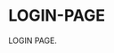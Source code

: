 # LOGIN-PAGE                                             
LOGIN PAGE.                                                                                          
                                                            
                                                                            
                                                                                                      
        
                
                               
